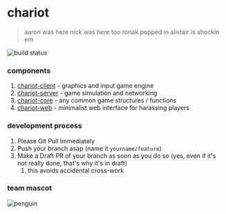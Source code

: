# chariot

> aaron was here
> nick was here too
> ronak popped in
> alistair is shockin em

![build status](https://img.shields.io/github/workflow/status/ucsd-cse125-sp22/cse125-sp22-group1/Build?style=for-the-badge)

### components

1. [chariot-client](chariot-client) - graphics and input game engine
2. [chariot-server](chariot-server) - game simulation and networking
3. [chariot-core](chariot-core) - any common game structures / functions
4. [chariot-web](chariot-web) - minimalist web interface for harassing players


### development process
1. Please Git Pull Immediately
2. Push your branch asap (name it `yourname/feature`)
3. Make a Draft PR of your branch as soon as you do so (yes, even if it's not really done, that's why it's in draft)
   1. this avoids accidental cross-work

### team mascot
![penguin](https://user-images.githubusercontent.com/15060061/161127445-b5096002-b680-4648-9d3b-1ba573febc46.png)
